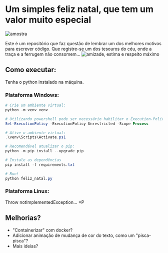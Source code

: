 # Um simples feliz natal, que tem um valor muito especial
![amostra](https://github.com/caioser/feliz-natal-du/blob/main/sample.jpeg?raw=true)

Este é um repositório que faz questão de lembrar um dos melhores motivos para escrever código.
Que registre-se um dos tesouros do céu, onde a traça e a ferrugem não consomem...
![amizade, estima e respeito máximo](https://github.com/caioser/feliz-natal-du/blob/main/good-memory-20241224_1039.png?raw=true)

## Como executar:
Tenha o python instalado na máquina.

### Plataforma Windows:
```powershell
# Crie um ambiente virtual:
python -m venv venv

# Utilizando powershell pode ser necessário habilitar o Execution-Policy:
Set-ExecutionPolicy -ExecutionPolicy Unrestricted -Scope Process

# Ative o ambiente virtual:
.\venv\Scripts\Activate.ps1

# Recomendável atualizar o pip:
python -m pip install --upgrade pip

# Instale as dependências
pip install -f requirements.txt

# Run!
python feliz_natal.py
```

### Plataforma Linux:
Throw notImplementedException... =P


## Melhorias?
* "Containerizar" com docker?
* Adicionar animação de mudança de cor do texto, como um "pisca-pisca"?
* Mais ideias?